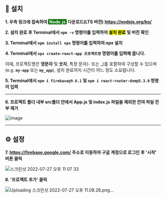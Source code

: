 ## 💾 설치

**1. 우측 링크에 접속하여 <span style="color: white; background-color: #026e00">&nbsp;Node.js&nbsp;</span> 다운로드(LTS 버전)**
**https://nodejs.org/ko/**

**2. 설치 완료 후 Terminal에서 `npm -v` 명령어를 입력하여 <span style="color: black; background-color: yellow">설치 완료</span> 및 버전 확인**

**3. Terminal에서 `npm install npx` 명령어를 입력하여 npx 설치**

**4. Terminal에서 `npx create-react-app 프로젝트명` 명령어를 입력해 줍니다.**

이때, 프로젝트명은 **영문자** 및 **숫자**, 특정 문자(- 또는 \_)를 포함하여
구성할 수 있으며 (e.g. **`my-app`** 또는 **`my_app`**), 설치 완료까지
시간이 어느 정도 소요됩니다.

**5. Terminal에서 `npm i firebase@9.6.1` 및 `npm i react-router-dom@5.3.0` 명령어 입력**

---

**6. 프로젝트 폴더 내부 src폴더 안에서 App.js 및 index.js 파일을 제외한 잔여 파일 전부 제거**

![image](https://user-images.githubusercontent.com/56868605/181263383-218b7315-2393-416a-97ed-9e03a1824e6a.png)

---

## ⚙️ 설정

**7. https://firebase.google.com/ 주소로 이동하여 구글 계정으로 로그인 후 '시작' 버튼 클릭**

![스크린샷 2022-07-27 오후 11 07 33](https://user-images.githubusercontent.com/56868605/181268128-4b7b2c77-c981-4139-9f49-5e30f4c47c96.png)

**8. '프로젝트 추가' 클릭**

![Uploading 스크린샷 2022-07-27 오후 11.08.26.png…]()
